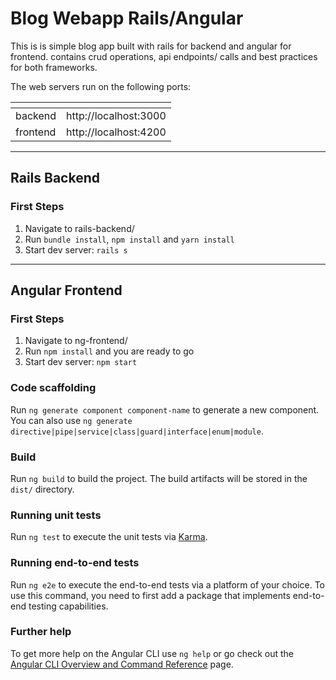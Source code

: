 # Blog Webapp Rails/Angular

This is is simple blog app built with rails for backend and angular for frontend. contains crud operations, api endpoints/ calls and best practices for both frameworks.

The web servers run on the following ports:

| <!-- -->    | <!-- -->    |
|-------------|-------------|
| backend |http://localhost:3000|
|frontend| http://localhost:4200 |
---
## Rails Backend

### First Steps

1. Navigate to rails-backend/
2. Run `bundle install`, `npm install` and `yarn install`
3. Start dev server: `rails s`

---
## Angular Frontend

### First Steps

1. Navigate to ng-frontend/
2. Run `npm install` and you are ready to go
3. Start dev server: `npm start`

### Code scaffolding

Run `ng generate component component-name` to generate a new component. You can also use `ng generate directive|pipe|service|class|guard|interface|enum|module`.

### Build

Run `ng build` to build the project. The build artifacts will be stored in the `dist/` directory.

### Running unit tests

Run `ng test` to execute the unit tests via [Karma](https://karma-runner.github.io).

### Running end-to-end tests

Run `ng e2e` to execute the end-to-end tests via a platform of your choice. To use this command, you need to first add a package that implements end-to-end testing capabilities.

### Further help

To get more help on the Angular CLI use `ng help` or go check out the [Angular CLI Overview and Command Reference](https://angular.io/cli) page.

